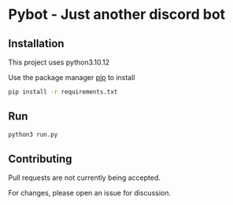 # Pybot - Just another discord bot

## Installation

This project uses python3.10.12

Use the package manager [pip](https://pip.pypa.io/en/stable) to install

```bash
pip install -r requirements.txt
```

## Run

```bash
python3 run.py
```

## Contributing

Pull requests are not currently being accepted.

For changes, please open an issue for discussion.
